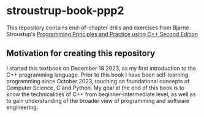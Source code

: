# stroustrup-book-ppp2

This repository contains end-of-chapter drills and exercises from Bjarne Stroustup's [Programming Principles and Practice using C++ Second Edition](https://www.stroustrup.com/programming.html)

## Motivation for creating this repository
I started this textbook on December 18 2023, as my first introduction to the C++ programming language. 
Prior to this book I have been self-learning programming since October 2023, touching on foundational concepts of Computer Science, C and Python. 
My goal at the end of this book is to know the technicalities of C++ from beginner-intermediate level, as well as to gain understanding of the broader view of programming and software engineering.
